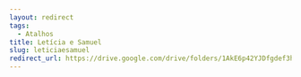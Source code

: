 ```yaml
---
layout: redirect
tags:
  - Atalhos
title: Letícia e Samuel
slug: leticiaesamuel
redirect_url: https://drive.google.com/drive/folders/1AkE6p42YJDfgdef3hdgMinQ52ElW6utv?usp=drive_link
---
```

